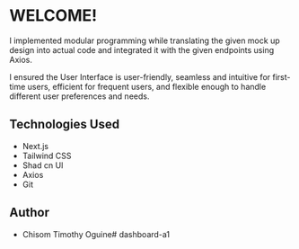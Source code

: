 # WELCOME! 

I implemented modular programming while translating the given mock up design into actual code and integrated it with the given endpoints using Axios.

I ensured the User Interface is user-friendly, seamless and intuitive for first-time users, efficient for frequent users, and flexible enough to handle different user preferences and needs. 

## Technologies Used

- Next.js
- Tailwind CSS
- Shad cn UI
- Axios
- Git

## Author

- Chisom Timothy Oguine#   d a s h b o a r d - a 1  
 